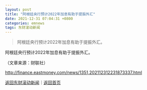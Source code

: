 ```yaml
---
layout: post
title: "阿根廷央行预计2022年加息有助于提振外汇"
date: 2021-12-31 07:04:31 +0800
categories: emnews
tags: 东财滚动新闻
---
```

> 阿根廷央行预计2022年加息有助于提振外汇。

<p>阿根廷央行预计2022年加息有助于提振外汇。</p><p class="em_media">（文章来源：财联社）</p>

<http://finance.eastmoney.com/news/1351,202112312231873337.html>

[返回东财滚动新闻](//finews.withounder.com/emnews/)｜[返回首页](//finews.withounder.com/)